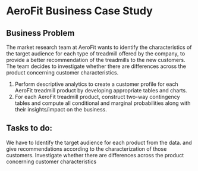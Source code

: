 # AeroFit Business Case Study

## Business Problem
 The market research team at AeroFit wants to identify the characteristics of the target audience for each type of treadmill offered by the company, to provide a better recommendation of the treadmills to the new customers. The team decides to investigate whether there are differences across the product concerning customer characteristics.
 1. Perform descriptive analytics to create a customer profile for each AeroFit treadmill product by developing appropriate tables and charts. 
 2. For each AeroFit treadmill product, construct two-way contingency tables and compute all conditional and marginal probabilities along with their insights/impact on the business.


## Tasks to do:
 We have to Identify the target audience for each product from the data. and give recommendations according to the characterization of those customers.
 Investigate whether there are differences across the product concerning customer characteristics
